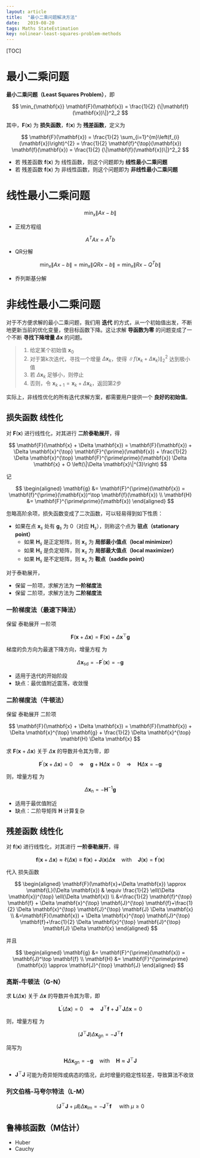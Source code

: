 ```yaml
---
layout: article
title:  "最小二乘问题解决方法"
date:   2019-08-20
tags: Maths StateEstimation
key: nolinear-least-squares-problem-methods
---
```


[TOC]

# 最小二乘问题

**最小二乘问题（Least Squares Problem）**，即

$$
\min_{\mathbf{x}} \mathbf{F}(\mathbf{x}) = \frac{1}{2} {\|\mathbf{f}(\mathbf{x})\|}^2_2
$$

 其中，$\mathbf{F}(\mathbf{x})$ 为 **损失函数**，$\mathbf{f}(\mathbf{x})$ 为 **残差函数**，定义为

$$
\mathbf{F}(\mathbf{x})
= \frac{1}{2} \sum_{i=1}^{m}\left(f_{i}(\mathbf{x})\right)^{2}
= \frac{1}{2} \mathbf{f}^{\top}(\mathbf{x}) \mathbf{f}(\mathbf{x})
= \frac{1}{2} {\|\mathbf{f}(\mathbf{x})\|}^2_2
$$


* 若 残差函数 $\mathbf{f}(\mathbf{x})$ 为 线性函数，则这个问题即为 **线性最小二乘问题**
* 若 残差函数 $\mathbf{f}(\mathbf{x})$ 为 非线性函数，则这个问题即为 **非线性最小二乘问题**

# 线性最小二乘问题

$$
\min_{x} \|Ax-b\|
$$

* 正规方程组

$$
A^TA x = A^T b
$$

* QR分解

$$
\min_{x} \|Ax-b\| = \min_{x} \|QRx-b\| = \min_{x} \|Rx - Q^T b\|
$$

* 乔列斯基分解

# 非线性最小二乘问题

对于不方便求解的最小二乘问题，我们用 **迭代** 的方式，从一个初始值出发，不断地更新当前的优化变量，使目标函数下降。这让求解 **导函数为零** 的问题变成了一个不断 **寻找下降增量 $\Delta \mathbf{x}$** 的问题。

> 1. 给定某个初始值 $\mathbf{x}_0$
> 2. 对于第k次迭代，寻找一个增量 $\Delta \mathbf{x}_k$，使得 ${\|f(\mathbf{x}_k + \Delta \mathbf{x}_k)\|}_2^2$ 达到极小值
> 3. 若 $\Delta \mathbf{x}_k$ 足够小，则停止
> 4. 否则，令 $\mathbf{x}_{k+1} = \mathbf{x}_k + \Delta \mathbf{x}_k$，返回第2步

实际上，非线性优化的所有迭代求解方案，都需要用户提供一个 **良好的初始值**。

## 损失函数 线性化

对 $\mathbf{F}(\mathbf{x})$ 进行线性化，对其进行 **二阶泰勒展开**，得

$$
\mathbf{F}(\mathbf{x} + \Delta \mathbf{x})
= \mathbf{F}(\mathbf{x}) + \Delta \mathbf{x}^{\top} \mathbf{F}^{\prime}(\mathbf{x}) + \frac{1}{2} \Delta \mathbf{x}^{\top} \mathbf{F}^{\prime\prime}(\mathbf{x}) \Delta \mathbf{x} + O \left(\|\Delta \mathbf{x}\|^{3}\right)
$$

记

$$
\begin{aligned}
\mathbf{g} &= \mathbf{F}^{\prime}(\mathbf{x})
= \mathbf{f}^{\prime}(\mathbf{x})^\top \mathbf{f}(\mathbf{x}) \\
\mathbf{H} &= \mathbf{F}^{\prime\prime}(\mathbf{x})
\end{aligned}
$$

忽略高阶余项，损失函数变成了二次函数，可以轻易得到如下性质：

* 如果在点 $\mathbf{x}_s$ 处有 $\mathbf{g}_s$ 为 0（对应 $\mathbf{H}_s$），则称这个点为 **驻点（stationary point）**
  - 如果 $\mathbf{H}_s$ 是正定矩阵，则 $\mathbf{x}_s$ 为 **局部最小值点（local minimizer）**
  - 如果 $\mathbf{H}_s$ 是负定矩阵，则 $\mathbf{x}_s$ 为 **局部最大值点（local maximizer）**
  - 如果 $\mathbf{H}_s$ 是不定矩阵，则 $\mathbf{x}_s$ 为 **鞍点（saddle point）**

对于泰勒展开，

* 保留 一阶项，求解方法为 **一阶梯度法**
* 保留 二阶项，求解方法为 **二阶梯度法**

### 一阶梯度法（最速下降法）

保留 泰勒展开 一阶项

$$
\mathbf{F}(\mathbf{x} + \Delta \mathbf{x})
= \mathbf{F}(\mathbf{x}) + \Delta \mathbf{x}^{\top} \mathbf{g}
$$

梯度的负方向为最速下降方向，增量方程 为

$$
\Delta \mathbf{x}_{\mathrm{sd}} = - \mathbf{F}^{\prime}(\mathbf{x}) = - \mathbf{g}
$$

* 适用于迭代的开始阶段
* 缺点：最优值附近震荡，收敛慢

### 二阶梯度法（牛顿法）

保留 泰勒展开 二阶项

$$
\mathbf{F}(\mathbf{x} + \Delta \mathbf{x})
= \mathbf{F}(\mathbf{x}) + \Delta \mathbf{x}^{\top} \mathbf{g} + \frac{1}{2} \Delta \mathbf{x}^{\top} \mathbf{H} \Delta \mathbf{x}
$$

求 $\mathbf{F}(\mathbf{x} + \Delta \mathbf{x})$ 关于 $\Delta \mathbf{x}$ 的导数并令其为零，即

$$
\mathbf{F}^{\prime}(\mathbf{x} + \Delta \mathbf{x}) = 0
\quad \Longrightarrow \quad
\mathbf{g} + \mathbf{H} \Delta \mathbf{x} = 0
\quad \Longrightarrow \quad
\mathbf{H} \Delta \mathbf{x} = - \mathbf{g}
$$

则，增量方程 为

$$
\Delta \mathbf{x}_{\mathrm{n}} = -\mathbf{H}^{-1} \mathbf{g}
$$

* 适用于最优值附近
* 缺点：二阶导矩阵 $\mathbf{H}$ 计算复杂

## 残差函数 线性化

对 $\mathbf{f}(\mathbf{x})$ 进行线性化，对其进行 **一阶泰勒展开**，得

$$
\mathbf{f}(\mathbf{x}+\Delta \mathbf{x})
\approx \ell(\Delta \mathbf{x})
\equiv \mathbf{f}(\mathbf{x}) + \mathbf{J}(\mathbf{x}) \Delta \mathbf{x}
\quad \text{with} \quad
\mathbf{J}(\mathbf{x}) = \mathbf{f}^{\prime}(\mathbf{x})
$$

代入 损失函数

$$
\begin{aligned}
\mathbf{F}(\mathbf{x}+\Delta \mathbf{x})
\approx \mathbf{L}(\Delta \mathbf{x})
& \equiv \frac{1}{2} \ell(\Delta \mathbf{x})^{\top} \ell(\Delta \mathbf{x}) \\
&=\frac{1}{2} \mathbf{f}^{\top} \mathbf{f} + \Delta \mathbf{x}^{\top} \mathbf{J}^{\top} \mathbf{f}+\frac{1}{2} \Delta \mathbf{x}^{\top} \mathbf{J}^{\top} \mathbf{J} \Delta \mathbf{x} \\
&=\mathbf{F}(\mathbf{x}) + \Delta \mathbf{x}^{\top} \mathbf{J}^{\top} \mathbf{f}+\frac{1}{2} \Delta \mathbf{x}^{\top} \mathbf{J}^{\top} \mathbf{J} \Delta \mathbf{x}
\end{aligned}
$$

并且

$$
\begin{aligned}
\mathbf{g}
&= \mathbf{F}^{\prime}(\mathbf{x})
= \mathbf{J}^\top \mathbf{f} \\
\mathbf{H} &= \mathbf{F}^{\prime\prime}(\mathbf{x}) \approx \mathbf{J}^{\top} \mathbf{J}
\end{aligned}
$$

### 高斯-牛顿法（G-N）

求 $\mathbf{L}(\Delta \mathbf{x})$ 关于 $\Delta \mathbf{x}$ 的导数并令其为零，即

$$
\mathbf{L}^{\prime}(\Delta \mathbf{x}) = 0
\quad \Longrightarrow \quad
\mathbf{J}^{\top} \mathbf{f} + \mathbf{J}^{\top} \mathbf{J} \Delta \mathbf{x} = 0
$$

则，增量方程 为

$$
\left(\mathbf{J}^{\top} \mathbf{J}\right) \Delta \mathbf{x}_{\mathrm{gn}}=-\mathbf{J}^{\top} \mathbf{f}
$$

简写为

$$
\mathbf{H} \Delta \mathbf{x}_{\mathrm{gn}} = -\mathbf{g} \quad \text{with} \quad
\mathbf{H} \approx \mathbf{J}^{\top} \mathbf{J}
$$

* $\mathbf{J}^{\top} \mathbf{J}$ 可能为奇异矩阵或病态的情况，此时增量的稳定性较差，导致算法不收敛

### 列文伯格-马夸尔特法（L-M）

$$
\left(\mathbf{J}^{\top} \mathbf{J}+\mu \mathbf{I}\right) \Delta \mathbf{x}_{\operatorname{lm}}=-\mathbf{J}^{\top} \mathbf{f} \quad \text { with } \mu \geq 0
$$

## 鲁棒核函数（M估计）

* Huber
* Cauchy
